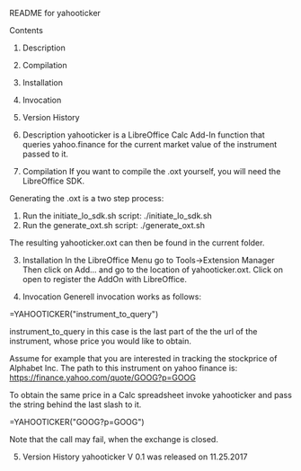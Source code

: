 README for yahooticker

Contents
1. Description
2. Compilation
3. Installation
4. Invocation
5. Version History


1. Description
yahooticker is a LibreOffice Calc Add-In function that queries yahoo.finance
for the current market value of the instrument passed to it.

2. Compilation
If you want to compile the .oxt yourself, you will need the LibreOffice SDK.

Generating the .oxt is a two step process:
1. Run the initiate_lo_sdk.sh script: ./initiate_lo_sdk.sh
2. Run the generate_oxt.sh script: ./generate_oxt.sh

The resulting yahooticker.oxt can then be found in the current folder.

3. Installation
In the LibreOffice Menu go to Tools->Extension Manager
Then click on Add... and go to the location of yahooticker.oxt. Click on open
to register the AddOn with LibreOffice.

4. Invocation
Generell invocation works as follows:

=YAHOOTICKER("instrument_to_query")

instrument_to_query in this case is the last part of the the url of the instrument, whose price you would like to obtain.

Assume for example that you are interested in tracking the stockprice of Alphabet Inc.
The path to this instrument on yahoo finance is: 
https://finance.yahoo.com/quote/GOOG?p=GOOG

To obtain the same price in a Calc spreadsheet invoke yahooticker and pass the
string behind the last slash to it.

=YAHOOTICKER("GOOG?p=GOOG")

Note that the call may fail, when the exchange is closed.

5. Version History
yahooticker V 0.1 was released on 11.25.2017
